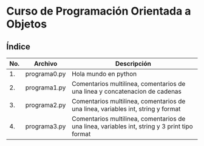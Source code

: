 # Curso de Programación Orientada a Objetos

## Índice

|No.|Archivo|Descripción|
|--|--|--|
|1.|programa0.py|Hola mundo en python|
|2.|programa1.py|Comentarios multilinea, comentarios de una linea y concatenacion de cadenas|
|3.|programa2.py|Comentarios multilinea, comentarios de una linea, variables int, string y format|
|4.|programa3.py|Comentarios multilinea, comentarios de una linea, variables int, string y 3 print       tipo format|



